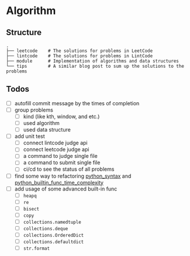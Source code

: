 Algorithm
======

## Structure

```
.
├── leetcode    # The solutions for problems in LeetCode
├── lintcode    # The solutions for problems in LintCode
├── module      # Implementation of algorithms and data structures
└── tips        # A similar blog post to sum up the solutions to the problems
```

## Todos

- [ ] autofill commit message by the times of completion
- [ ] group problems
  - [ ] kind (like kth, window, and etc.)
  - [ ] used algorithm
  - [ ] used data structure
- [ ] add unit test
  - [ ] connect lintcode judge api
  - [ ] connect leetcode judge api
  - [ ] a command to judge single file
  - [ ] a command to submit single file
  - [ ] ci/cd to see the status of all problems
- [ ] find some way to refactoring [python_syntax](./tips/python_syntax.md) and [python_builtin_func_time_complexity](./tips/python_builtin_func_time_complexity.md)
- [ ] add usage of some advanced built-in func
  - [ ] `heapq`
  - [ ] `re`
  - [ ] `bisect`
  - [ ] `copy`
  - [ ] `collections.namedtuple`
  - [ ] `collections.deque`
  - [ ] `collections.OrderedDict`
  - [ ] `collections.defaultdict`
  - [ ] `str.format`
